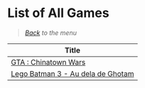 # List of All Games


> *[Back](../games.md) to the menu*

| Title |
| --- |
| [GTA : Chinatown Wars](https://fr.m.wikipedia.org/wiki/Grand_Theft_Auto:_Chinatown_Wars) |
| [Lego Batman 3 - Au dela de Ghotam](https://fr.m.wikipedia.org/wiki/Lego_Batman_3_:_Au-del%C3%A0_de_Gotham) |
